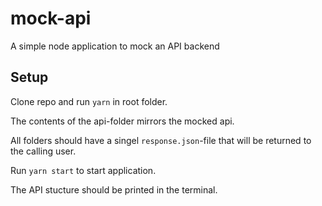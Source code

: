 # mock-api
A simple node application to mock an API backend

## Setup

Clone repo and run `yarn` in root folder.

The contents of the api-folder mirrors the mocked api. 

All folders should have a singel `response.json`-file that will be returned to the calling user.

Run `yarn start` to start application. 

The API stucture should be printed in the terminal.